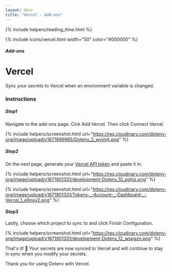 ```yaml
---
layout: docs
title: "Vercel - Add-ons"
---
```


{% include helpers/reading_time.html %}

{% include icons/vercel.html width="50" color="#000000" %}

##### Add-ons

# Vercel

Sync your secrets to Vercel when an environment variable is changed.

### Instructions

##### Step1

Navigate to the add-ons page. Cick Add Vercel. Then click Connect Vercel.

{% include helpers/screenshot.html url="https://res.cloudinary.com/dotenv-org/image/upload/v1671899965/Dotenv_2_wvimjt.png" %}

##### Step2

On the next page, generate your [Vercel API token](https://vercel.com/account/tokens) and paste it in.

{% include helpers/screenshot.html url="https://res.cloudinary.com/dotenv-org/image/upload/v1671901331/development-Dotenv_10_pgtiiz.png" %}

{% include helpers/screenshot.html url="https://res.cloudinary.com/dotenv-org/image/upload/v1671901331/Tokens-_-Account-_-Dashboard-_-Vercel_1_e9nov2.png" %}

#### Step3

Lastly, choose which project to sync to and click Finish Configuration.

{% include helpers/screenshot.html url="https://res.cloudinary.com/dotenv-org/image/upload/v1671901331/development-Dotenv_12_wspgzn.png" %}

That's it! 🎉 Your secrets are now synced to Vercel and will continue to stay in sync when you modify your secrets.

Thank you for using Dotenv with Vercel.
